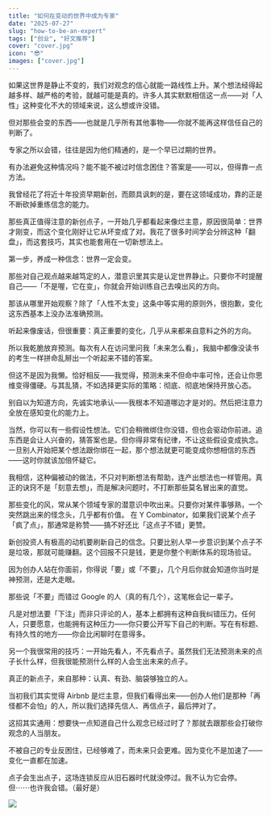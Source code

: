 ```yaml
---
title: "如何在变动的世界中成为专家"
date: "2025-07-27"
slug: "how-to-be-an-expert"
tags: ["创业", "好文推荐"]
cover: "cover.jpg"
icon: "😎"
images: ["cover.jpg"]
---
```

如果这世界是静止不变的，我们对观念的信心就能一路线性上升。某个想法经得起越多样、越严格的考验，就越可能是真的。许多人其实默默相信这一点——对「人性」这种变化不大的领域来说，这么想或许没错。



但对那些会变的东西——也就是几乎所有其他事物——你就不能再这样信任自己的判断了。



专家之所以会错，往往是因为他们精通的，是一个早已过期的世界。



有办法避免这种情况吗？能不能不被过时信念困住？答案是——可以，但得靠一点方法。



我曾经花了将近十年投资早期新创，而颇具讽刺的是，要在这领域成功，靠的正是不断砍掉重练信念的能力。



那些真正值得注意的新创点子，一开始几乎都看起来像烂主意，原因很简单：世界才刚变，而这个变化刚好让它从坏变成了对。我花了很多时间学会分辨这种「翻盘」，而这套技巧，其实也能套用在一切新想法上。



第一步，养成一种信念：世界一定会变。



那些对自己观点越来越笃定的人，潜意识里其实是认定世界静止。只要你不时提醒自己——「不是喔，它在变」，你就会开始训练自己去嗅出风的方向。



那该从哪里开始观察？除了「人性不太变」这条中等实用的原则外，很抱歉，变化这东西基本上没办法准确预测。



听起来像废话，但很重要：真正重要的变化，几乎从来都来自意料之外的方向。



所以我乾脆放弃预测。每次有人在访问里问我「未来怎么看」，我脑中都像没读书的考生一样拼命乱掰出一个听起来不错的答案。



但这不是因为我懒。恰好相反——我觉得，预测未来不但命中率可怜，还会让你思维变得僵硬。与其乱猜，不如选择更实际的策略：彻底、彻底地保持开放心态。



别自以为知道方向，先诚实地承认——我根本不知道哪边才是对的。然后把注意力全放在感知变化的能力上。



当然，你可以有一些假设性想法。它们会稍微绑住你没错，但也会驱动你前进。追东西是会让人兴奋的，猜答案也是。但你得非常有纪律，不让这些假设变成执念。
一旦别人开始把某个想法跟你绑在一起，那个想法就更可能变成你想相信的东西——这时你就该加倍怀疑它。



我相信，这种偏被动的做法，不只对判断想法有帮助，连产出想法也一样管用。真正的诀窍不是「刻意去想」，而是解决问题时，不打断那些莫名冒出来的直觉。



那些变化的风，常从某个领域专家的潜意识中吹出来。只要你对某件事够熟，一个突然跳出来的怪念头，几乎都有价值。
在 Y Combinator，如果我们说某个点子「疯了点」，那通常是称赞——搞不好还比「这点子不错」更赞。



新创投资人有极高的动机要刷新自己的信念。只要比别人早一步意识到某个点子不是垃圾，那就可能赚翻。这个回报不只是钱，更是你整个判断体系的现场验证。



因为创办人站在你面前，你得说「要」或「不要」，几个月后你就会知道你当时是神预测，还是大走眼。



那些说「不要」而错过 Google 的人（真的有几个），这笔帐会记一辈子。



凡是对想法要「下注」而非只评论的人，基本上都拥有这种自我纠错压力。任何人，只要愿意，也能拥有这种压力——你只要公开写下自己的判断。写在有标题、有持久性的地方——你会比闲聊时在意得多。



另一个我很常用的技巧：一开始先看人，不先看点子。虽然我们无法预测未来的点子长什么样，但我很能预测什么样的人会生出未来的点子。



真正的新点子，来自那种：认真、有劲、脑袋够独立的人。



当初我们其实觉得 Airbnb 是烂主意，但我们看得出来——创办人他们是那种「再怪都不会怕」的人，所以我们选择先信人、再信点子，最后押对了。



这招其实通用：想要快一点知道自己什么观念已经过时了？那就去跟那些会打破你观念的人当朋友。



不被自己的专业反困住，已经够难了，而未来只会更难。因为变化不是加速了——变化一直都在加速。



点子会生出点子，这场连锁反应从旧石器时代就没停过。我不认为它会停。
但⋯⋯也许我会错。（最好是）




![](https://prod-files-secure.s3.us-west-2.amazonaws.com/112d0858-5090-4d34-a606-b75eb8d65fd2/46476355-9cf3-4e99-9b7a-3531bc426380/1000202064.png?X-Amz-Algorithm=AWS4-HMAC-SHA256&X-Amz-Content-Sha256=UNSIGNED-PAYLOAD&X-Amz-Credential=ASIAZI2LB466W3355CIS%2F20250829%2Fus-west-2%2Fs3%2Faws4_request&X-Amz-Date=20250829T074248Z&X-Amz-Expires=3600&X-Amz-Security-Token=IQoJb3JpZ2luX2VjEF8aCXVzLXdlc3QtMiJHMEUCID49BKezfRjoiatisqnBBvkhtKAUtn5ryP%2FVcVXfajL7AiEApGzw0c4HXmPSzIlntMwmGHPW0%2Ft9rJNIEq7aODbtcBYqiAQIuP%2F%2F%2F%2F%2F%2F%2F%2F%2F%2FARAAGgw2Mzc0MjMxODM4MDUiDNt6m85zHJ0vjt%2BljSrcA73Gg9FNVncuvGGpEuO9LGBOZ5X4QXI3HoM6F%2F2OeK3ENeX7LEF53u6TPz6udXurR7WZsEv4iWioT6QBe401tpM2GQ4KpgNq4JVK0efvyIRyPZtQjOzQZ0lG6nRUeDonXYZ8R1iHa6F9YUgw0C0DzXHl1O6xdVv1iwlEiyAGpCwvnRva%2F%2BWXxXUOz%2FGUWJlSzgvaMFUpI3Yt5aAZkOwdzZ0KtKmJ%2FF09VqN23S%2BD8GK8Z09Fd66yzNdn34ET72omwNywsQPryDrgKCje4TK%2FR4C02n5YzEfFa4hrn1XPFDmz9weIgVlFEGQYKMuNiyrmExlK0%2B7mLa6jgsIqnHhlGKaJMrDdPQnoYVivhlkTYKrCS4g3S7OuFSBFMZlDD%2FfYgf74wErLBbXIskXq7u2lYNejWBN%2F1OM2tG3tw2ogrq8h2mEZ3HqzP%2FyS9nWX10tEnebLfEC1TURPJfaTes35oUQ2KS50xJNEOgZ5kFTz%2FS1AMnMmLodmIVRlWyjNWJc%2FrBka1Ru5yPWcLjwiHRZ9GZeMmMNLZoRFV75U5WEj4BzZN2n6tXHoel9C2O0O9PZTNeesoQdC8dFsjVwvSMFrVbpL5hCh8l%2FqnQpsNK5rndDS4ZfVe0TYX1uq13jKMLCPxcUGOqUBrxHLk1aanjTl7xYhMXh4Xk8JnWu9HrBlBYnMSr6OkoNUzGjdiYvhWPMM9O6GjhRpJdRKJfAnAxGjc4DKWgb93TtH%2FyF9C%2FdEkpX84DWMxiHlQ2EidCpjN1cqPW7nV6emAbu70czvleYOr9TGwR67CF3vV%2F%2Bfgmcs65GU7ZDWK1%2FyjxTalRC7RLMaPZKd2JmuHsDqKV3vy9IggAqbf8JmbgzFROtH&X-Amz-Signature=caabdde0015943cd807ea56a4bc09515b22a2af9b95afd21b67a9bf6b8455092&X-Amz-SignedHeaders=host&x-amz-checksum-mode=ENABLED&x-id=GetObject)

